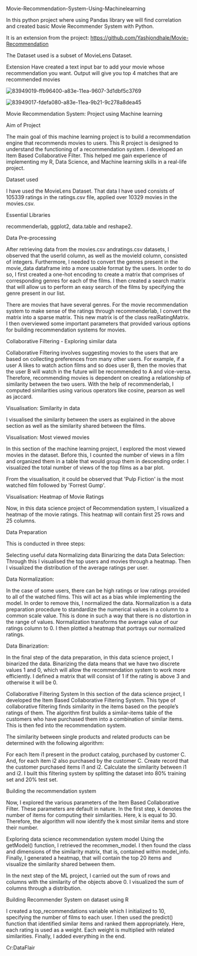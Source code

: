 Movie-Recommendation-System-Using-Machinelearning

In this python project where using Pandas library we will find correlation and created basic Movie Recommender System with Python.

It is an extension from the project: https://github.com/Yashjondhale/Movie-Recommendation

The Dataset used is a subset of MovieLens Dataset.

Extension
Have created a text input bar to add your movie whose recommendation you want. Output will give you top 4 matches that are recommended movies

![83949019-ffb96400-a83e-11ea-9607-3d1dbf5c3769](https://github.com/Yashjondhale/movie-recommendation-system/assets/165616622/bfef24b0-626a-44ea-8084-f2843970fa10)

![83949017-fdefa080-a83e-11ea-9b21-9c278a8dea45](https://github.com/Yashjondhale/movie-recommendation-system/assets/165616622/9a91094a-e95c-4c11-a034-b79c876742cc)

Movie Recommendation System: Project using Machine learning

Aim of Project

The main goal of this machine learning project is to build a recommendation engine that recommends movies to users. This R project is designed to understand the functioning of a recommendation system. I developed an Item Based Collaborative Filter. This helped me gain experience of implementing my R, Data Science, and Machine learning skills in a real-life project.

Dataset used

I have used the MovieLens Dataset. That data I have used consists of 105339 ratings in the ratings.csv file, applied over 10329 movies in the movies.csv.

Essential Libraries

recommenderlab, ggplot2, data.table and reshape2.

Data Pre-processing

After retrieving data from the movies.csv andratings.csv datasets, I observed that the userId column, as well as the movieId column, consisted of integers. Furthermore, I needed to convert the genres present in the movie_data dataframe into a more usable format by the users. In order to do so, I first created a one-hot encoding to create a matrix that comprises of corresponding genres for each of the films. I then created a search matrix that will allow us to perform an easy search of the films by specifying the genre present in our list.

There are movies that have several genres. For the movie recommendation system to make sense of the ratings through recommenderlab, I convert the matrix into a sparse matrix. This new matrix is of the class realRatingMatrix. I then overviewed some important parameters that provided various options for building recommendation systems for movies.

Collaborative Filtering - Exploring similar data

Collaborative Filtering involves suggesting movies to the users that are based on collecting preferences from many other users. For example, if a user A likes to watch action films and so does user B, then the movies that the user B will watch in the future will be recommended to A and vice-versa. Therefore, recommending movies is dependent on creating a relationship of similarity between the two users. With the help of recommenderlab, I computed similarities using various operators like cosine, pearson as well as jaccard.

Visualisation: Similarity in data

I visualised the similarity between the users as explained in the above section as well as the similarity shared between the films.

Visualisation: Most viewed movies

In this section of the machine learning project, I explored the most viewed movies in the dataset. Before this, I counted the number of views in a film and organized them in a table that would group them in descending order. I visualized the total number of views of the top films as a bar plot.

From the visualisation, it could be observed that 'Pulp Fiction' is the most watched film followed by 'Forrest Gump'.

Visualisation: Heatmap of Movie Ratings

Now, in this data science project of Recommendation system, I visualized a heatmap of the movie ratings. This heatmap will contain first 25 rows and 25 columns.

Data Preparation

This is conducted in three steps:

Selecting useful data
Normalizing data
Binarizing the data
Data Selection: Through this I visualised the top users and movies through a heatmap. Then I visualized the distribution of the average ratings per user.

Data Normalization: 

In the case of some users, there can be high ratings or low ratings provided to all of the watched films. This will act as a bias while implementing the model. In order to remove this, I normalized the data. Normalization is a data preparation procedure to standardize the numerical values in a column to a common scale value. This is done in such a way that there is no distortion in the range of values. Normalization transforms the average value of our ratings column to 0. I then plotted a heatmap that portrays our normalized ratings.

Data Binarization:

In the final step of the data preparation, in this data science project, I binarized the data. Binarizing the data means that we have two discrete values 1 and 0, which will allow the recommendation system to work more efficiently. I defined a matrix that will consist of 1 if the rating is above 3 and otherwise it will be 0.

Collaborative Filtering System
In this section of the data science project, I developed the Item Based Collaborative Filtering System. This type of collaborative filtering finds similarity in the items based on the people’s ratings of them. The algorithm first builds a similar-items table of the customers who have purchased them into a combination of similar items. This is then fed into the recommendation system.

The similarity between single products and related products can be determined with the following algorithm:

For each Item i1 present in the product catalog, purchased by customer C.
And, for each item i2 also purchased by the customer C.
Create record that the customer purchased items i1 and i2.
Calculate the similarity between i1 and i2.
I built this filtering system by splitting the dataset into 80% training set and 20% test set.

Building the recommendation system

Now, I explored the various parameters of the Item Based Collaborative Filter. These parameters are default in nature. In the first step, k denotes the number of items for computing their similarities. Here, k is equal to 30. Therefore, the algorithm will now identify the k most similar items and store their number.

Exploring data science recommendation system model
Using the getModel() function, I retrieved the recommen_model. I then found the class and dimensions of the similarity matrix, that is, contained within model_info. Finally, I generated a heatmap, that will contain the top 20 items and visualize the similarity shared between them.

In the next step of the ML project, I carried out the sum of rows and columns with the similarity of the objects above 0. I visualized the sum of columns through a distribution.

Building Recommender System on dataset using R

I created a top_recommendations variable which I initialized to 10, specifying the number of films to each user. I then used the predict() function that identified similar items and ranked them appropriately. Here, each rating is used as a weight. Each weight is multiplied with related similarities. Finally, I added everything in the end.

Cr:DataFlair
